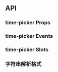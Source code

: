 ## API

### time-picker Props

<field-table :data="timePickerProps"/>

### time-picker Events

<field-table :data="timePickerEvents" type="emits" />

### time-picker Slots

<field-table :data="timePickerSlots"  type="slots"/>

### 字符串解析格式

<field-table :data="stringParsingFormatProps" type="format"/>

<script setup>
import { ref } from 'vue';

const timePickerProps = ref([
  {
    name: 'type',
    desc: '选择器类型',
    type: "'time' | 'time-range'",
    value: "'time'",
  },
  {
    name: 'model-value (v-model)',
    desc: '绑定值',
    type: 'string | number | Date | Array<string | number | Date>',
    value: '-',
  },
  {
    name: 'default-value',
    desc: '默认值',
    type: 'string | number | Date | Array<string | number | Date>',
    value: '-',
  },
  {
    name: 'disabled',
    desc: '是否禁用',
    type: 'boolean',
    value: '`false`',
  },
  {
    name: 'allow-clear',
    desc: '是否允许清除',
    type: 'boolean',
    value: '`true`',
  },
  {
    name: 'readonly',
    desc: '是否为只读模式',
    type: 'boolean',
    value: '`false`',
  },
  {
    name: 'error',
    desc: '是否为错误状态',
    type: 'boolean',
    value: '`false`',
  },
  {
    name: 'format',
    desc: '展示日期的格式，参考字符串解析格式',
    type: 'string',
    value: "'HH:mm:ss'",
  },
  {
    name: 'placeholder',
    desc: '提示文案',
    type: 'string | string[]',
    value: '-',
  },
  {
    name: 'size',
    desc: '输入框尺寸',
    type: "'mini' | 'small' | 'medium' | 'large'",
    value: "'medium'",
  },
  {
    name: 'popup-container',
    desc: '弹出框的挂载容器',
    type: 'string | HTMLElement',
    value: '-',
  },
  {
    name: 'step',
    desc: '设置 时 / 分 / 秒 的选择间隔',
    type: '{ hour?: number; minute?: number; second?: number;}',
    value: '-',
  },
  {
    name: 'disabled-hours',
    desc: '禁用的部分小时选项',
    type: '() => number[]',
    value: '-',
  },
  {
    name: 'disabled-minutes',
    desc: '禁用的部分分钟选项',
    type: '(selectedHour?: number) => number[]',
    value: '-',
  },
  {
    name: 'disabled-seconds',
    desc: '禁用的部分秒数选项',
    type: '(selectedHour?: number, selectedMinute?: number) => number[]',
    value: '-',
  },
  {
    name: 'hide-disabled-options',
    desc: '隐藏禁止选择的选项',
    type: 'boolean',
    value: '`false`',
  },
  {
    name: 'disable-confirm',
    desc: '禁用确认步骤，开启后直接点选时间不需要点击确认按钮',
    type: 'boolean',
    value: '`false`',
  },
  {
    name: 'position',
    desc: '弹出的位置',
    type: "'top' | 'tl' | 'tr' | 'bottom' | 'bl' | 'br'",
    value: "'bl'",
  },
  {
    name: 'popup-visible (v-model)',
    desc: '控制弹出框打开或者关闭',
    type: 'boolean',
    value: '-',
  },
  {
    name: 'default-popup-visible',
    desc: '弹出框默认打开或者关闭',
    type: 'boolean',
    value: '`false`',
  },
  {
    name: 'trigger-props',
    desc: '可以传入 Trigger 组件的参数',
    type: 'TriggerProps',
    value: '-',
  },
  {
    name: 'unmount-on-close',
    desc: '是否在关闭后销毁 dom 结构',
    type: 'boolean',
    value: '`false`',
  },
]);

const timePickerEvents = ref([
  {
    name: 'change',
    desc: '组件值发生改变',
    type: '(timeString: string | Array<string | undefined> | undefined, time: Date | Array<Date | undefined> | undefined) => void',
    value: '-',
  },
  {
    name: 'select',
    desc: '选择时间但未触发组件值变化',
    type: '(timeString: string | Array<string | undefined>, time: Date | Array<Date | undefined>) => void',
    value: '-',
  },
  {
    name: 'clear',
    desc: '点击清除按钮',
    type: '() => void',
    value: '-',
  },
  {
    name: 'popup-visible-change',
    desc: '弹出框展开和收起',
    type: '(visible: boolean) => void',
    value: '-',
  },
]);

const timePickerSlots = ref([
  {
    name: 'prefix',
    desc: '输入框前缀',
    type: '-',
    value: '-',
  },
  {
    name: 'suffix-icon',
    desc: '输入框后缀图标',
    type: '-',
    value: '-',
  },
  {
    name: 'extra',
    desc: '额外的页脚',
    type: '-',
    value: '-',
  },
]);

const stringParsingFormatProps = ref([
  {
    name: 'YY',
    type: '21',
    desc: '两位数的年份',
    value: '-',
  },
  {
    name: 'YYYY',
    type: '2021',
    desc: '四位数年份',
    value: '-',
  },
  {
    name: 'M',
    type: '1-12',
    desc: '月份，从 1 开始',
    value: '-',
  },
  {
    name: 'MM',
    type: '01-12',
    desc: '月份，两位数',
    value: '-',
  },
  {
    name: 'MMM',
    type: 'Jan-Dec',
    desc: '缩写的月份名称',
    value: '-',
  },
  {
    name: 'MMMM',
    type: 'January-December',
    desc: '完整的月份名称',
    value: '-',
  },
  {
    name: 'D',
    type: '1-31',
    desc: '月份里的一天',
    value: '-',
  },
  {
    name: 'DD',
    type: '01-31',
    desc: '月份里的一天，两位数',
    value: '-',
  },
  {
    name: 'd',
    type: '0-6',
    desc: '一周中的一天，星期天是 0',
    value: '-',
  },
  {
    name: 'dd',
    type: 'Su-Sa',
    desc: '最简写的一周中一天的名称',
    value: '-',
  },
  {
    name: 'ddd',
    type: 'Sun-Sat',
    desc: '简写的一周中一天的名称',
    value: '-',
  },
  {
    name: 'dddd',
    type: 'Sunday-Saturday',
    desc: '一周中一天的名称',
    value: '-',
  },
  {
    name: 'H',
    type: '0-23',
    desc: '小时',
    value: '-',
  },
  {
    name: 'HH',
    type: '00-23',
    desc: '小时，两位数',
    value: '-',
  },
  {
    name: 'h',
    type: '1-12',
    desc: '小时, 12 小时制',
    value: '-',
  },
  {
    name: 'hh',
    type: '01-12',
    desc: '小时, 12 小时制, 两位数',
    value: '-',
  },
  {
    name: 'm',
    type: '0-59',
    desc: '分钟',
    value: '-',
  },
  {
    name: 'mm',
    type: '00-59',
    desc: '分钟，两位数',
    value: '-',
  },
  {
    name: 's',
    type: '0-59',
    desc: '秒',
    value: '-',
  },
  {
    name: 'ss',
    type: '00-59',
    desc: '秒，两位数',
    value: '-',
  },
  {
    name: 'S',
    type: '0-9',
    desc: '数百毫秒，一位数',
    value: '-',
  },
  {
    name: 'SS',
    type: '00-99',
    desc: '几十毫秒，两位数',
    value: '-',
  },
  {
    name: 'SSS',
    type: '000-999',
    desc: '毫秒，三位数字',
    value: '-',
  },
  {
    name: 'Z',
    type: '-5:00',
    desc: 'UTC 的偏移量',
    value: '-',
  },
  {
    name: 'ZZ',
    type: '-0500',
    desc: 'UTC 的偏移量，数字前面加上 0',
    value: '-',
  },
  {
    name: 'A',
    type: 'AM PM',
    desc: '-',
    value: '-',
  },
  {
    name: 'a',
    type: 'am pm',
    desc: '-',
    value: '-',
  },
  {
    name: 'Do',
    type: '1st... 3st',
    desc: '带序号的月份中的某天',
    value: '-',
  },
  {
    name: 'X',
    type: '1410715640.579',
    desc: 'Unix 时间戳',
    value: '-',
  },
  {
    name: 'x',
    type: '1410715640579',
    desc: 'Unix 毫秒时间戳',
    value: '-',
  },
]);
</script>

